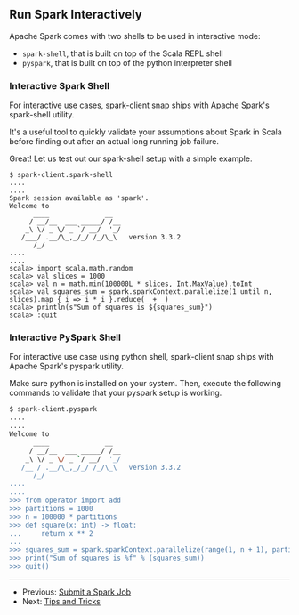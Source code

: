 ## Run Spark Interactively

Apache Spark comes with two shells to be used in interactive mode:
* `spark-shell`, that is built on top of the Scala REPL shell
* `pyspark`, that is built on top of the python interpreter shell

### Interactive Spark Shell
For interactive use cases, spark-client snap ships with Apache Spark's spark-shell utility.

It's a useful tool to quickly validate your assumptions about Spark in Scala before finding out after an actual long running job failure.

Great! Let us test out our spark-shell setup with a simple example.

```shell
$ spark-client.spark-shell
....
....
Spark session available as 'spark'.
Welcome to
      ____              __
     / __/__  ___ _____/ /__
    _\ \/ _ \/ _ `/ __/  '_/
   /___/ .__/\_,_/_/ /_/\_\   version 3.3.2
      /_/
....
....
scala> import scala.math.random
scala> val slices = 1000
scala> val n = math.min(100000L * slices, Int.MaxValue).toInt
scala> val squares_sum = spark.sparkContext.parallelize(1 until n, slices).map { i => i * i }.reduce(_ + _)
scala> println(s"Sum of squares is ${squares_sum}")
scala> :quit
```

### Interactive PySpark Shell
For interactive use case using python shell, spark-client snap ships with Apache Spark's pyspark utility.

Make sure python is installed on your system. Then, execute the following commands to validate 
that your pyspark setup is working.

```bash
$ spark-client.pyspark
....
....
Welcome to
      ____              __
     / __/__  ___ _____/ /__
    _\ \/ _ \/ _ `/ __/  '_/
   /__ / .__/\_,_/_/ /_/\_\   version 3.3.2
      /_/
....
....
>>> from operator import add
>>> partitions = 1000
>>> n = 100000 * partitions
>>> def square(x: int) -> float:
...     return x ** 2
...
>>> squares_sum = spark.sparkContext.parallelize(range(1, n + 1), partitions).map(square).reduce(add)
>>> print("Sum of squares is %f" % (squares_sum))
>>> quit()
```

***

 * Previous: [Submit a Spark Job](https://discourse.charmhub.io/t/spark-client-snap-tutorial-spark-submit/8953)
 * Next: [Tips and Tricks](https://discourse.charmhub.io/t/spark-client-snap-tutorial-common-gotchas/8955)
